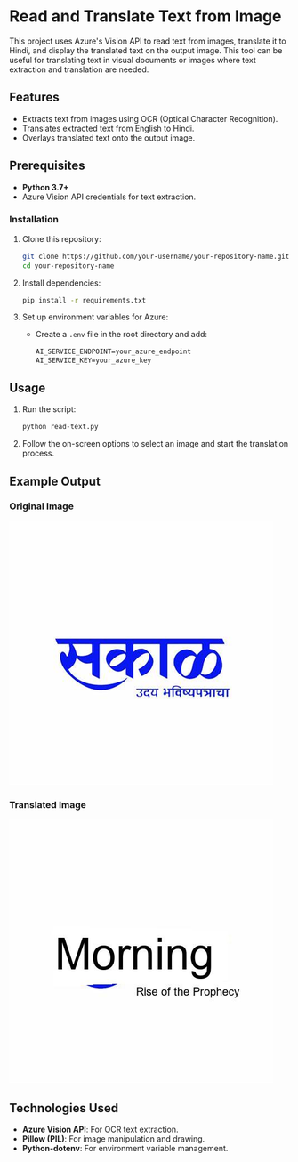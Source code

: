 
# Read and Translate Text from Image

This project uses Azure's Vision API to read text from images, translate it to Hindi, and display the translated text on the output image. This tool can be useful for translating text in visual documents or images where text extraction and translation are needed.

## Features
- Extracts text from images using OCR (Optical Character Recognition).
- Translates extracted text from English to Hindi.
- Overlays translated text onto the output image.

## Prerequisites

- **Python 3.7+**
- Azure Vision API credentials for text extraction.
  
### Installation

1. Clone this repository:
   ```bash
   git clone https://github.com/your-username/your-repository-name.git
   cd your-repository-name
   ```
2. Install dependencies:
   ```bash
   pip install -r requirements.txt
   ```

3. Set up environment variables for Azure:
   - Create a `.env` file in the root directory and add:
     ```plaintext
     AI_SERVICE_ENDPOINT=your_azure_endpoint
     AI_SERVICE_KEY=your_azure_key
     ```

## Usage

1. Run the script:
   ```bash
   python read-text.py
   ```
2. Follow the on-screen options to select an image and start the translation process.

## Example Output

### Original Image
![Original Image](read-text-translate/images/Marathi.png)

### Translated Image
![Translated Image](read-text-translate/Output/translated_text.jpg)

## Technologies Used

- **Azure Vision API**: For OCR text extraction.
- **Pillow (PIL)**: For image manipulation and drawing.
- **Python-dotenv**: For environment variable management.
